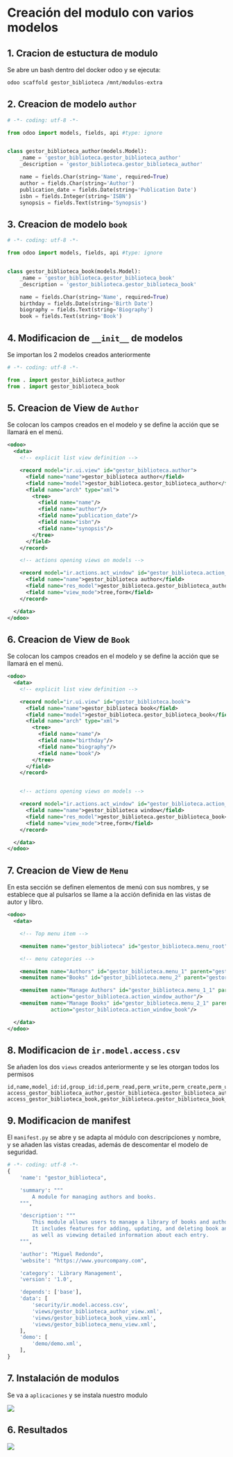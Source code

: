 # Creación del modulo con varios modelos


## 1. Cracion de estuctura de modulo

Se abre un bash dentro del docker odoo y se ejecuta:
```bash
odoo scaffold gestor_biblioteca /mnt/modulos-extra
```


## 2. Creacion de modelo `author`

```python
# -*- coding: utf-8 -*-

from odoo import models, fields, api #type: ignore


class gestor_biblioteca_author(models.Model):
    _name = 'gestor_biblioteca.gestor_biblioteca_author'
    _description = 'gestor_biblioteca.gestor_biblioteca_author'

    name = fields.Char(string='Name', required=True)
    author = fields.Char(string='Author')
    publication_date = fields.Date(string='Publication Date')
    isbn = fields.Integer(string='ISBN')
    synopsis = fields.Text(string='Synopsis')
```


## 3. Creacion de modelo `book`

```python
# -*- coding: utf-8 -*-

from odoo import models, fields, api #type: ignore


class gestor_biblioteca_book(models.Model):
    _name = 'gestor_biblioteca.gestor_biblioteca_book'
    _description = 'gestor_biblioteca.gestor_biblioteca_book'

    name = fields.Char(string='Name', required=True)
    birthday = fields.Date(string='Birth Date')
    biography = fields.Text(string='Biography')
    book = fields.Text(string='Book')
```


## 4. Modificacion de `__init__` de modelos

Se importan los 2 modelos creados anteriormente

```python
# -*- coding: utf-8 -*-

from . import gestor_biblioteca_author
from . import gestor_biblioteca_book
```


## 5. Creacion de View de `Author`

Se colocan los campos creados en el modelo y se define la acción que se llamará en el menú.

```xml
<odoo>
  <data>
    <!-- explicit list view definition -->

    <record model="ir.ui.view" id="gestor_biblioteca.author">
      <field name="name">gestor_biblioteca author</field>
      <field name="model">gestor_biblioteca.gestor_biblioteca_author</field>
      <field name="arch" type="xml">
        <tree>
          <field name="name"/>
          <field name="author"/>
          <field name="publication_date"/>
          <field name="isbn"/>
          <field name="synopsis"/>
        </tree>
      </field>
    </record>

    <!-- actions opening views on models -->

    <record model="ir.actions.act_window" id="gestor_biblioteca.action_window_author">
      <field name="name">gestor_biblioteca author</field>
      <field name="res_model">gestor_biblioteca.gestor_biblioteca_author</field>
      <field name="view_mode">tree,form</field>
    </record>

  </data>
</odoo>
```


## 6. Creacion de View de `Book`

Se colocan los campos creados en el modelo y se define la acción que se llamará en el menú.

```xml
<odoo>
  <data>
    <!-- explicit list view definition -->

    <record model="ir.ui.view" id="gestor_biblioteca.book">
      <field name="name">gestor_biblioteca book</field>
      <field name="model">gestor_biblioteca.gestor_biblioteca_book</field>
      <field name="arch" type="xml">
        <tree>
          <field name="name"/>
          <field name="birthday"/>
          <field name="biography"/>
          <field name="book"/>
        </tree>
      </field>
    </record>


    <!-- actions opening views on models -->

    <record model="ir.actions.act_window" id="gestor_biblioteca.action_window_book">
      <field name="name">gestor_biblioteca window</field>
      <field name="res_model">gestor_biblioteca.gestor_biblioteca_book</field>
      <field name="view_mode">tree,form</field>
    </record>

  </data>
</odoo>
```


## 7. Creacion de View de `Menu`

En esta sección se definen elementos de menú con sus nombres, y se establece que al pulsarlos se llame a la acción definida en las vistas de autor y libro.

```xml
<odoo>
  <data>

    <!-- Top menu item -->

    <menuitem name="gestor_biblioteca" id="gestor_biblioteca.menu_root"/>

    <!-- menu categories -->

    <menuitem name="Authors" id="gestor_biblioteca.menu_1" parent="gestor_biblioteca.menu_root"/>
    <menuitem name="Books" id="gestor_biblioteca.menu_2" parent="gestor_biblioteca.menu_root"/>

    <menuitem name="Manage Authors" id="gestor_biblioteca.menu_1_1" parent="gestor_biblioteca.menu_1"
              action="gestor_biblioteca.action_window_author"/>
    <menuitem name="Manage Books" id="gestor_biblioteca.menu_2_1" parent="gestor_biblioteca.menu_2"
              action="gestor_biblioteca.action_window_book"/>

  </data>
</odoo>
```


## 8. Modificacion de `ir.model.access.csv`

Se añaden los dos `views` creados anteriormente y se les otorgan todos los permisos

```pyhton
id,name,model_id:id,group_id:id,perm_read,perm_write,perm_create,perm_unlink
access_gestor_biblioteca_author,gestor_biblioteca.gestor_biblioteca_author_view,model_gestor_biblioteca_gestor_biblioteca_author,base.group_user,1,1,1,1
access_gestor_biblioteca_book,gestor_biblioteca.gestor_biblioteca_book_view,model_gestor_biblioteca_gestor_biblioteca_book,base.group_user,1,1,1,1
```


## 9. Modificacion de manifest

El `manifest.py` se abre y se adapta al módulo con descripciones y nombre, y se añaden las vistas creadas, además de descomentar el modelo de seguridad.

```python
# -*- coding: utf-8 -*-
{
    'name': "gestor_biblioteca",

    'summary': """
        A module for managing authors and books.
    """,

    'description': """
        This module allows users to manage a library of books and authors efficiently.
        It includes features for adding, updating, and deleting book and author records,
        as well as viewing detailed information about each entry.
    """,

    'author': "Miguel Redondo",
    'website': "https://www.yourcompany.com",

    'category': 'Library Management',
    'version': '1.0',

    'depends': ['base'],
    'data': [
        'security/ir.model.access.csv',
        'views/gestor_biblioteca_author_view.xml',
        'views/gestor_biblioteca_book_view.xml',
        'views/gestor_biblioteca_menu_view.xml',
    ],
    'demo': [
        'demo/demo.xml',
    ],
}
```


## 7. Instalación de modulos
Se va a `aplicaciones` y se instala nuestro modulo

![](img/instalacion.png)

## 6. Resultados

![](img/resultado.png)